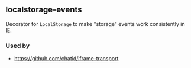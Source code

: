 localstorage-events
-------------------

Decorator for `LocalStorage` to make "storage" events work consistently in IE.

### Used by

* https://github.com/chatid/iframe-transport
